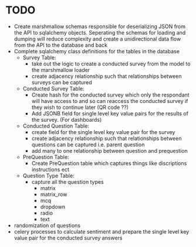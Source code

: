 # TODO

* Create marshmallow schemas responsible for deserializing JSON from the API to sqlalchemy objects. Seperating the schemas for loading and dumping will reduce complexity and create a unidirectional data flow from the API to the database and back
* Complete sqlalchemy class definitions for the tables in the database
    * Survey Table:
        * take out the logic to create a conducted survey from the model to the marshmallow loader
        * create adjacency relationship such that relationships between surveys can be captured
    * Conducted Survey Table:
        * Create hash for the conducted survey which only the respondant will have access to and so can reaccess the conducted survey if they wish to continue later (QR code ??)
        * Add JSONB field for single level key value pairs for the results of the survey. (For dashboards)
    * Conducted Question Table:
        * create field for the single level key value pair for the survey
        * create adjacency relationship such that relationships between questions can be captured i.e. parent question 
        * add many to one relationship between question and prequestion
    * PreQuestion Table:
        * Create PreQuestion table which captures things like discriptions instructions ect 
    * Question Type Table:
        * capture all the question types
            * matrix
            * matrix_row
            * mcq 
            * dropdown
            * radio
            * text
* randomization of questions
* celery processes to calculate sentiment and prepare the single level key value pair for the conducted survey answers       